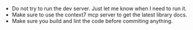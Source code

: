 - Do not try to run the dev server.  Just let me know when I need to run it.
- Make sure to use the context7 mcp server to get the latest library docs.
- Make sure you build and lint the code before commiting anything.